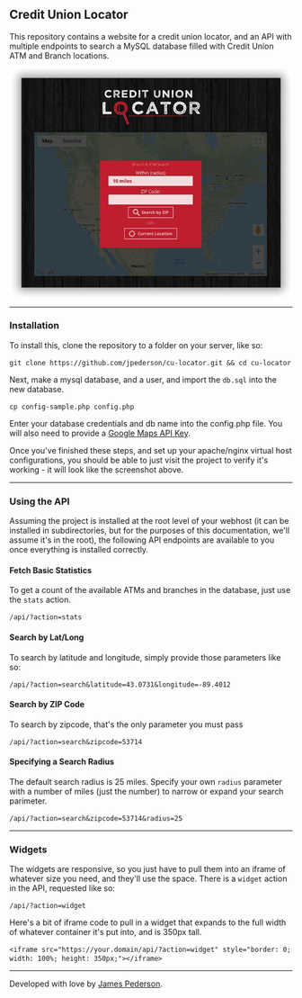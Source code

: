 ## Credit Union Locator

This repository contains a website for a credit union locator, and an API with multiple endpoints to search a MySQL database filled with Credit Union ATM and Branch locations.

![preview](preview.jpg)

*****

### Installation

To install this, clone the repository to a folder on your server, like so:

```shell
git clone https://github.com/jpederson/cu-locator.git && cd cu-locator
```

Next, make a mysql database, and a user, and import the `db.sql` into the new database. 

```shell
cp config-sample.php config.php
```

Enter your database credentials and db name into the config.php file. You will also need to provide a [Google Maps API Key](https://developers.google.com/maps/documentation/javascript/get-api-key).

Once you've finished these steps, and set up your apache/nginx virtual host configurations, you should be able to just visit the project to verify it's working - it will look like the screenshot above.

*****

### Using the API

Assuming the project is installed at the root level of your webhost (it can be installed in subdirectories, but for the purposes of this documentation, we'll assume it's in the root), the following API endpoints are available to you once everything is installed correctly.

#### Fetch Basic Statistics

To get a count of the available ATMs and branches in the database, just use the `stats` action.

```
/api/?action=stats
```

#### Search by Lat/Long

To search by latitude and longitude, simply provide those parameters like so:

```
/api/?action=search&latitude=43.0731&longitude=-89.4012
```

#### Search by ZIP Code

To search by zipcode, that's the only parameter you must pass

```
/api/?action=search&zipcode=53714
```

#### Specifying a Search Radius

The default search radius is 25 miles. Specify your own `radius` parameter with a number of miles (just the number) to narrow or expand your search parimeter.

```
/api/?action=search&zipcode=53714&radius=25
```

*****

### Widgets

The widgets are responsive, so you just have to pull them into an iframe of whatever size you need, and they'll use the space. There is a `widget` action in the API, requested like so:

```
/api/?action=widget
```

Here's a bit of iframe code to pull in a widget that expands to the full width of whatever container it's put into, and is 350px tall.

```
<iframe src="https://your.domain/api/?action=widget" style="border: 0; width: 100%; height: 350px;"></iframe>
```

*****

Developed with love by [James Pederson](https://jpederson.com).